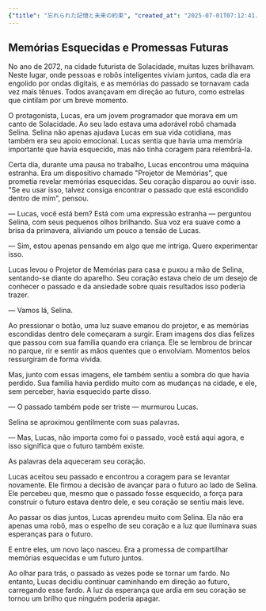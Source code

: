 ```yaml
---
{"title": "忘れられた記憶と未来の約束", "created_at": "2025-07-01T07:12:41.190437+09:00", "pattern_id": 8, "pattern_name": "未来の忘却型", "year": 2072}
---
```


## Memórias Esquecidas e Promessas Futuras

No ano de 2072, na cidade futurista de Solacidade, muitas luzes brilhavam. Neste lugar, onde pessoas e robôs inteligentes viviam juntos, cada dia era engolido por ondas digitais, e as memórias do passado se tornavam cada vez mais tênues. Todos avançavam em direção ao futuro, como estrelas que cintilam por um breve momento.

O protagonista, Lucas, era um jovem programador que morava em um canto de Solacidade. Ao seu lado estava uma adorável robô chamada Selina. Selina não apenas ajudava Lucas em sua vida cotidiana, mas também era seu apoio emocional. Lucas sentia que havia uma memória importante que havia esquecido, mas não tinha coragem para relembrá-la.

Certa dia, durante uma pausa no trabalho, Lucas encontrou uma máquina estranha. Era um dispositivo chamado "Projetor de Memórias", que prometia revelar memórias esquecidas. Seu coração disparou ao ouvir isso. "Se eu usar isso, talvez consiga encontrar o passado que está escondido dentro de mim", pensou.

— Lucas, você está bem? Está com uma expressão estranha — perguntou Selina, com seus pequenos olhos brilhando. Sua voz era suave como a brisa da primavera, aliviando um pouco a tensão de Lucas. 

— Sim, estou apenas pensando em algo que me intriga. Quero experimentar isso.

Lucas levou o Projetor de Memórias para casa e puxou a mão de Selina, sentando-se diante do aparelho. Seu coração estava cheio de um desejo de conhecer o passado e da ansiedade sobre quais resultados isso poderia trazer. 

— Vamos lá, Selina.

Ao pressionar o botão, uma luz suave emanou do projetor, e as memórias escondidas dentro dele começaram a surgir. Eram imagens dos dias felizes que passou com sua família quando era criança. Ele se lembrou de brincar no parque, rir e sentir as mãos quentes que o envolviam. Momentos belos ressurgiram de forma vívida.

Mas, junto com essas imagens, ele também sentiu a sombra do que havia perdido. Sua família havia perdido muito com as mudanças na cidade, e ele, sem perceber, havia esquecido parte disso. 

— O passado também pode ser triste — murmurou Lucas.

Selina se aproximou gentilmente com suas palavras. 

— Mas, Lucas, não importa como foi o passado, você está aqui agora, e isso significa que o futuro também existe.

As palavras dela aqueceram seu coração.

Lucas aceitou seu passado e encontrou a coragem para se levantar novamente. Ele firmou a decisão de avançar para o futuro ao lado de Selina. Ele percebeu que, mesmo que o passado fosse esquecido, a força para construir o futuro estava dentro dele, e seu coração se sentiu mais leve.

Ao passar os dias juntos, Lucas aprendeu muito com Selina. Ela não era apenas uma robô, mas o espelho de seu coração e a luz que iluminava suas esperanças para o futuro.

E entre eles, um novo laço nasceu. Era a promessa de compartilhar memórias esquecidas e um futuro juntos.

Ao olhar para trás, o passado às vezes pode se tornar um fardo. No entanto, Lucas decidiu continuar caminhando em direção ao futuro, carregando esse fardo. A luz da esperança que ardia em seu coração se tornou um brilho que ninguém poderia apagar.
